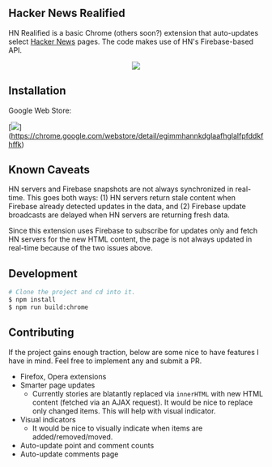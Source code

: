 ## Hacker News Realified

HN Realified is a basic Chrome (others soon?) extension that auto-updates select 
[Hacker News](https://news.ycombinator.com/) pages.
The code makes use of HN's Firebase-based API.

<div align="center">
  <a href="https://gfycat.com/TanWetGoosefish">
    <img src="https://fat.gfycat.com/OrderlyOffbeatChuckwalla.gif">
  </a>
</div>

## Installation

Google Web Store:

[![](https://i.imgur.com/Kb8UGkY.png)]
(https://chrome.google.com/webstore/detail/egimmhannkdglaafhglalfpfddkfhffk)

## Known Caveats

HN servers and Firebase snapshots are not always synchronized in real-time. 
This goes both ways:
(1) HN servers return stale content when Firebase already detected updates in the data,
and
(2) Firebase update broadcasts are delayed when HN servers are returning fresh data.

Since this extension uses Firebase to subscribe for updates only and fetch HN servers
for the new HTML content, the page is not always updated in real-time because of the
two issues above.

## Development

```sh
# Clone the project and cd into it.
$ npm install
$ npm run build:chrome
```

## Contributing

If the project gains enough traction, below are some nice to have features I have in mind.
Feel free to implement any and submit a PR.

* Firefox, Opera extensions
* Smarter page updates
  * Currently stories are blatantly replaced via `innerHTML` with new HTML content
  (fetched via an AJAX request). It would be nice to replace only changed items.
  This will help with visual indicator.
* Visual indicators
  * It would be nice to visually indicate when items are added/removed/moved.
* Auto-update point and comment counts
* Auto-update comments page
